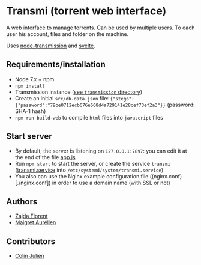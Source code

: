 # Transmi (torrent web interface)

A web interface to manage torrents. Can be used by multiple users. To each user his account, files and folder on the machine.

Uses [node-transmission](https://github.com/FLYBYME/node-transmission) and [svelte](https://svelte.technology/).

## Requirements/installation

- Node 7.x + npm
- `npm install`
- Transmission instance ([see `transmission` directory](./transmission/))
- Create an initial `src/db-data.json` file: `{"stego":{"password":"79be0712ecb676e668d4a729141e28cef73ef2a3"}}` (password: SHA-1 hash)
- `npm run build-web` to compile `html` files into `javascript` files

## Start server

- By default, the server is listening on `127.0.0.1:7897`: you can edit it at the end of the file [app.js](./src/app.js)
- Run `npm start` to start the server, or create the service `transmi` ([transmi.service](./transmi.service) into `/etc/systemd/system/transmi.service`)
- You also can use the Nginx example configuration file ((nginx.conf)[./nginx.conf]) in order to use a domain name (with SSL or not)

## Authors

- [Zajda Florent](https://github.com/zajdaf)
- [Maigret Aurélien](https://github.com/Dewep)

## Contributors

- [Colin Julien](https://github.com/Toldy)
